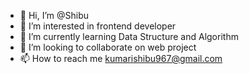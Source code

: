 - 👋 Hi, I’m @Shibu
- 👀 I’m interested in frontend developer
- 🌱 I’m currently learning Data Structure and Algorithm
- 💞️ I’m looking to collaborate on web project
- 📫 How to reach me kumarishibu967@gmail.com

<!---
Shibu967/Shibu967 is a ✨ special ✨ repository because its `README.md` (this file) appears on your GitHub profile.
You can click the Preview link to take a look at your changes.
--->

